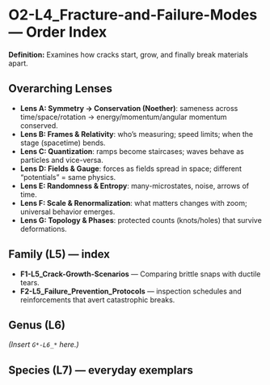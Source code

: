 # O2-L4_Fracture-and-Failure-Modes — Order Index
**Definition:** Examines how cracks start, grow, and finally break materials apart.

## Overarching Lenses

- **Lens A: Symmetry -> Conservation (Noether)**: sameness across time/space/rotation → energy/momentum/angular momentum conserved.
- **Lens B: Frames & Relativity**: who’s measuring; speed limits; when the stage (spacetime) bends.
- **Lens C: Quantization**: ramps become staircases; waves behave as particles and vice-versa.
- **Lens D: Fields & Gauge**: forces as fields spread in space; different “potentials” = same physics.
- **Lens E: Randomness & Entropy**: many-microstates, noise, arrows of time.
- **Lens F: Scale & Renormalization**: what matters changes with zoom; universal behavior emerges.
- **Lens G: Topology & Phases**: protected counts (knots/holes) that survive deformations.

## Family (L5) — index
- **F1-L5_Crack-Growth-Scenarios** — Comparing brittle snaps with ductile tears.
- **F2-L5_Failure_Prevention_Protocols** — inspection schedules and reinforcements that avert catastrophic breaks.
## Genus (L6)
_(Insert `G*-L6_*` here.)_

## Species (L7) — everyday exemplars
